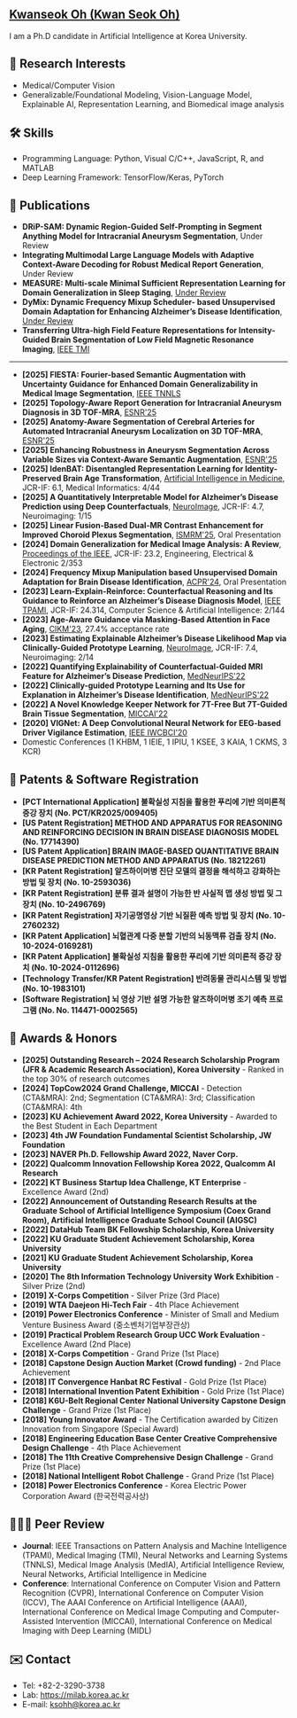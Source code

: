 ## [Kwanseok Oh (Kwan Seok Oh)](https://scholar.google.com/citations?user=EMYHaHUAAAAJ&hl=ko&oi=ao)

I am a Ph.D candidate in Artificial Intelligence at Korea University.

## 🧐 Research Interests
- Medical/Computer Vision
- Generalizable/Foundational Modeling, Vision-Language Model, Explainable AI, Representation Learning, and Biomedical image analysis

## 🛠️ Skills
- Programming Language: Python, Visual C/C++, JavaScript, R, and MATLAB
- Deep Learning Framework: TensorFlow/Keras, PyTorch

## 📰 Publications
- **DRiP-SAM: Dynamic Region-Guided Self-Prompting in Segment Anything Model for Intracranial Aneurysm Segmentation**, Under Review
- **Integrating Multimodal Large Language Models with Adaptive Context-Aware Decoding for Robust Medical Report Generation**, Under Review
- **MEASURE: Multi-scale Minimal Sufficient Representation Learning for Domain Generalization in Sleep Staging**, [Under Review](https://openreview.net/pdf?id=Ww599CnVnU)
- **DyMix: Dynamic Frequency Mixup Scheduler- based Unsupervised Domain Adaptation for Enhancing Alzheimer’s Disease Identification**,  [Under Review](https://arxiv.org/pdf/2410.12827)
- **Transferring Ultra-high Field Feature Representations for Intensity-Guided Brain Segmentation of Low Field Magnetic Resonance Imaging**,  [IEEE TMI](https://arxiv.org/pdf/2402.08409)
---
- **[2025] FIESTA: Fourier-based Semantic Augmentation with Uncertainty Guidance for Enhanced Domain Generalizability in Medical Image Segmentation**, [IEEE TNNLS](https://arxiv.org/pdf/2406.14308)
- **[2025] Topology-Aware Report Generation for Intracranial Aneurysm Diagnosis in 3D TOF-MRA**, [ESNR'25](https://www.esnr.org/event-details/6890#48th_ESNR_Annual_Meeting_&_15th_Asian-Oceanian_Congress_of_Neuroradiology_and_Head_and_Neck_Radiology_&_34th_Annual_Meeting_of_the_Turkish_Society_of_Neuroradiology&Welcome_Message)
- **[2025] Anatomy-Aware Segmentation of Cerebral Arteries for Automated Intracranial Aneurysm Localization on 3D TOF-MRA**, [ESNR'25](https://www.esnr.org/event-details/6890#48th_ESNR_Annual_Meeting_&_15th_Asian-Oceanian_Congress_of_Neuroradiology_and_Head_and_Neck_Radiology_&_34th_Annual_Meeting_of_the_Turkish_Society_of_Neuroradiology&Welcome_Message)
- **[2025] Enhancing Robustness in Aneurysm Segmentation Across Variable Sizes via Context-Aware Semantic Augmentation**, [ESNR'25](https://www.esnr.org/event-details/6890#48th_ESNR_Annual_Meeting_&_15th_Asian-Oceanian_Congress_of_Neuroradiology_and_Head_and_Neck_Radiology_&_34th_Annual_Meeting_of_the_Turkish_Society_of_Neuroradiology&Welcome_Message)
- **[2025] IdenBAT: Disentangled Representation Learning for Identity-Preserved Brain Age Transformation**,  [Artificial Intelligence in Medicine](https://arxiv.org/pdf/2410.16945), JCR-IF: 6.1, Medical Informatics: 4/44
- **[2025] A Quantitatively Interpretable Model for Alzheimer’s Disease Prediction using Deep Counterfactuals**,  [NeuroImage](https://www.sciencedirect.com/science/article/pii/S1053811925000795?via%3Dihub), JCR-IF: 4.7, Neuroimaging: 1/15
- **[2025] Linear Fusion-Based Dual-MR Contrast Enhancement for Improved Choroid Plexus Segmentation**, [ISMRM'25](https://www.ismrm.org/25/accepted_abstracts.pdf), Oral Presentation
- **[2024] Domain Generalization for Medical Image Analysis: A Review**, [Proceedings of the IEEE](https://ieeexplore.ieee.org/), JCR-IF: 23.2, Engineering, Electrical & Electronic 2/353
- **[2024] Frequency Mixup Manipulation based Unsupervised Domain Adaptation for Brain Disease Identification**,  [ACPR'24](https://link.springer.com/chapter/10.1007/978-3-031-47665-5_11), Oral Presentation
- **[2023] Learn-Explain-Reinforce: Counterfactual Reasoning and Its Guidance to Reinforce an Alzheimer’s Disease Diagnosis Model**, [IEEE TPAMI](https://ieeexplore.ieee.org/), JCR-IF: 24.314, Computer Science & Artificial Intelligence: 2/144
- **[2023] Age-Aware Guidance via Masking-Based Attention in Face Aging**,  [CIKM'23](https://dl.acm.org/doi/10.1145/3583780.3615183), 27.4% acceptance rate
- **[2023] Estimating Explainable Alzheimer’s Disease Likelihood Map via Clinically-Guided Prototype Learning**, [NeuroImage](https://www.sciencedirect.com/science/article/pii/S1053811923002197/pdfft?md5=bf89324ea808eb3f2fe962b358d8c886&pid=1-s2.0-S1053811923002197-main.pdf), JCR-IF: 7.4, Neuroimaging: 2/14
- **[2022] Quantifying Explainability of Counterfactual-Guided MRI Feature for Alzheimer’s Disease Prediction**,  [MedNeurIPS'22](http://www.cse.cuhk.edu.hk/~qdou/public/medneurips2022/80.pdf)
- **[2022] Clinically-guided Prototype Learning and Its Use for Explanation in Alzheimer’s Disease Identification**,  [MedNeurIPS'22](http://www.cse.cuhk.edu.hk/~qdou/public/medneurips2022/22.pdf)
- **[2022] A Novel Knowledge Keeper Network for 7T-Free But 7T-Guided Brain Tissue Segmentation**, [MICCAI'22](https://link.springer.com/chapter/10.1007/978-3-031-16443-9_32)
- **[2020] VIGNet: A Deep Convolutional Neural Network for EEG-based Driver Vigilance Estimation**, [IEEE IWCBCI'20](https://ieeexplore.ieee.org/document/9061668)
- Domestic Conferences (1 KHBM, 1 IEIE, 1 IPIU, 1 KSEE, 3 KAIA, 1 CKMS, 3 KCR)

## 📝 Patents & Software Registration
- **[PCT International Application] 불확실성 지침을 활용한 푸리에 기반 의미론적 증강 장치 (No. PCT/KR2025/009405)**
- **[US Patent Registration] METHOD AND APPARATUS FOR REASONING AND REINFORCING DECISION IN BRAIN DISEASE DIAGNOSIS MODEL (No. 17714390)**
- **[US Patent Application] BRAIN IMAGE-BASED QUANTITATIVE BRAIN DISEASE PREDICTION METHOD AND APPARATUS (No. 18212261)**
- **[KR Patent Registration] 알츠하이머병 진단 모델의 결정을 해석하고 강화하는 방법 및 장치 (No. 10-2593036)**
- **[KR Patent Registration] 분류 결과 설명이 가능한 반 사실적 맵 생성 방법 및 그 장치 (No. 10-2496769)**
- **[KR Patent Registration] 자기공명영상 기반 뇌질환 예측 방법 및 장치 (No. 10-2760232)**
- **[KR Patent Application] 뇌혈관계 다중 분할 기반의 뇌동맥류 검출 장치 (No. 10-2024-0169281)**
- **[KR Patent Application] 불확실성 지침을 활용한 푸리에 기반 의미론적 증강 장치 (No. 10-2024-0112696)**
- **[Technology Transfer/KR Patent Registration] 반려동물 관리시스템 및 방법 (No. 10-1983101)**
- **[Software Registration] 뇌 영상 기반 설명 가능한 알츠하이머병 조기 예측 프로그램 (No. No. 114471-0002565)**

## 🏅 Awards & Honors
- **[2025] Outstanding Research – 2024 Research Scholarship Program (JFR & Academic Research Association), Korea University** - Ranked in the top 30% of research outcomes
- **[2024] TopCow2024 Grand Challenge, MICCAI** - Detection (CTA&MRA): 2nd; Segmentation (CTA&MRA): 3rd; Classification (CTA&MRA): 4th
- **[2023] KU Achievement Award 2022, Korea University** - Awarded to the Best Student in Each Department
- **[2023] 4th JW Foundation Fundamental Scientist Scholarship, JW Foundation**
- **[2023] NAVER Ph.D. Fellowship Award 2022, Naver Corp.**
- **[2022] Qualcomm Innovation Fellowship Korea 2022, Qualcomm AI Research**
- **[2022] KT Business Startup Idea Challenge, KT Enterprise** - Excellence Award (2nd)
- **[2022] Announcement of Outstanding Research Results at the Graduate School of Artificial Intelligence Symposium (Coex Grand Room), Artificial Intelligence Graduate School Council (AIGSC)**
- **[2022] DataHub Team BK Fellowship Scholarship, Korea University**
- **[2022] KU Graduate Student Achievement Scholarship, Korea University**
- **[2021] KU Graduate Student Achievement Scholarship, Korea University**
- **[2020] The 8th Information Technology University Work Exhibition**  - Silver Prize (2nd)
- **[2019] X-Corps Competition** - Silver Prize (3rd Place)
- **[2019] WTA Daejeon Hi-Tech Fair** - 4th Place Achievement
- **[2019] Power Electronics Conference** - Minister of Small and Medium Venture Business Award (중소벤처기업부장관상)
- **[2019] Practical Problem Research Group UCC Work Evaluation** - Excellence Award (2nd Place)
- **[2018] X-Corps Competition** - Grand Prize (1st Place)
- **[2018] Capstone Design Auction Market (Crowd funding)** - 2nd Place Achievement
- **[2018] IT Convergence Hanbat RC Festival** - Gold Prize (1st Place)
- **[2018] International Invention Patent Exhibition** - Gold Prize (1st Place)
- **[2018] K6U-Belt Regional Center National University Capstone Design Challenge** - Grand Prize (1st Place)
- **[2018] Young Innovator Award** - The Certification awarded by Citizen Innovation from Singapore (Special Award)
- **[2018] Engineering Education Base Center Creative Comprehensive Design Challenge** - 4th Place Achievement
- **[2018] The 11th Creative Comprehensive Design Challenge** - Grand Prize (1st Place)
- **[2018] National Intelligent Robot Challenge** - Grand Prize (1st Place)
- **[2018] Power Electronics Conference** - Korea Electric Power Corporation Award (한국전력공사상)

## 🧑🏻‍💻 Peer Review
- **Journal**: IEEE Transactions on Pattern Analysis and Machine Intelligence (TPAMI), Medical Imaging (TMI), Neural Networks and Learning Systems (TNNLS), Medical Image Analysis (MedIA), Artificial Intelligence Review, Neural Networks, Artificial Intelligence in Medicine
- **Conference**: International Conference on Computer Vision and Pattern Recognition (CVPR), International Conference on Computer Vision (ICCV), The AAAI Conference on Artificial Intelligence (AAAI), International Conference on Medical Image Computing and Computer-Assisted Intervention (MICCAI), International Conference on Medical Imaging with Deep Learning (MIDL)

## ✉️ Contact
- Tel: +82-2-3290-3738
- Lab: https://milab.korea.ac.kr
- E-mail: ksohh@korea.ac.kr
